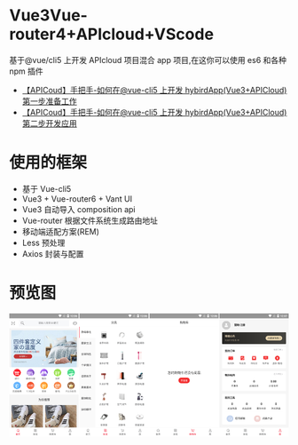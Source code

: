 # Vue3Vue-router4+APIcloud+VScode

基于@vue/cli5 上开发 APIcloud 项目混合 app 项目,在这你可以使用 es6 和各种 npm 插件

- [【APICoud】手把手-如何在@vue-cli5 上开发 hybirdApp(Vue3+APICloud) 第一步准备工作](https://blog.csdn.net/qq_30378295/article/details/125285325)
- [【APICoud】手把手-如何在@vue-cli5 上开发 hybirdApp(Vue3+APICloud) 第二步开发应用](https://blog.csdn.net/qq_30378295/article/details/125286416)
<!-- # 介绍
- 适配 Android 4.4+, iOS 8.0+ rem 适配
- 项目数据和图片来自网络，均只用于案例展示不用于其他用途 -->

# 使用的框架

- 基于 Vue-cli5
- Vue3 + Vue-router6 + Vant UI
- Vue3 自动导入 composition api
- Vue-router 根据文件系统生成路由地址
- 移动端适配方案(REM)
- Less 预处理
- Axios 封装与配置

# 预览图

![image](https://github.com/iDgex/apicloud-and-vant/blob/master/image/0.png)
